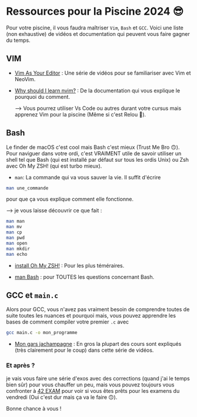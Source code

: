 # Ressources pour la Piscine 2024 😎

Pour votre piscine, il vous faudra maîtriser ``Vim``, ``Bash`` et ``GCC``.
Voici une liste (non exhaustive) de vidéos et documentation qui peuvent vous faire gagner du temps.

## VIM

- [Vim As Your Editor](https://www.youtube.com/watch?v=X6AR2RMB5tE&t=294) : Une série de vidéos pour se familiariser avec Vim et NeoVim.

- [Why should I learn nvim?](https://ofirgall.github.io/learn-nvim/)
  : De la documentation qui vous explique le pourquoi du comment.

  --> Vous pourrez utiliser Vs Code ou autres durant votre cursus mais apprenez Vim pour la piscine (Même si c'est Relou 🥲).

## Bash

Le finder de macOS c'est cool mais Bash c'est mieux (Trust Me Bro 🙃). Pour naviguer dans votre ordi, c'est VRAIMENT utile de savoir utiliser un shell tel que Bash (qui est installé par défaut sur tous les ordis Unix) ou Zsh avec Oh My ZSH! (qui est turbo mieux).

- `man`: La commande qui va vous sauver la vie. Il suffit d'écrire 
```sh 
man une_commande
``` 
pour que ça vous explique comment elle fonctionne.

  --> je vous laisse découvrir ce que fait :
  ```sh 
  man man
  man mv
  man cp
  man pwd
  man open
  man mkdir
  man echo
  ```

- [install Oh My ZSH!](https://ohmyz.sh/) : Pour les plus téméraires.

- [man Bash](https://www.gnu.org/software/bash/manual/bash.html) : pour TOUTES les questions concernant Bash.

## GCC et `main.c`

Alors pour GCC, vous n'avez pas vraiment besoin de comprendre toutes de suite toutes les nuances et pourquoi mais, vous pouvez apprendre les bases de comment compiler votre premier `.c` avec
```sh
gcc main.c -o mon_programme
```

- [Mon gars jachampagne](https://youtube.com/playlist?list=PLrSOXFDHBtfEh6PCE39HERGgbbaIHhy4j&si=NYba5H0JX5eY1sUe) : En gros la plupart des cours sont expliqués (très clairement pour le coup) dans cette série de vidéos.

### Et après ?

je vais vous faire une série d'exos avec des corrections (quand j'ai le temps bien sûr) pour vous chauffer un peu, mais vous pouvez toujours vous confronter à [42 EXAM](https://github.com/JCluzet/42_EXAM) pour voir si vous êtes prêts pour les examens du vendredi (Oui c'est dur mais ça va le faire 🙃).

Bonne chance à vous !